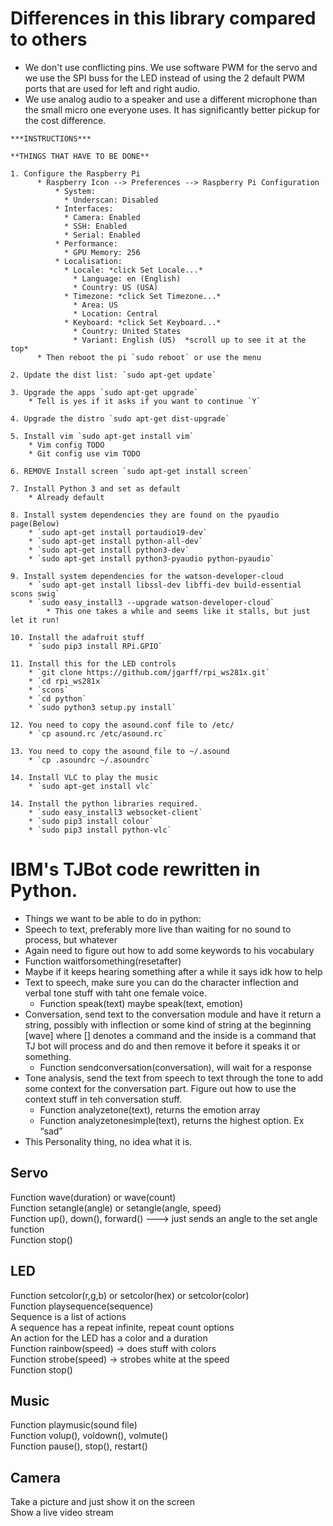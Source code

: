
# Differences in this library compared to others
  * We don't use conflicting pins.  We use software PWM for the servo and we use the SPI buss for the LED instead of using the 2 default PWM ports that are used for left and right audio.
  * We use analog audio to a speaker and use a different microphone than the small micro one everyone uses.  It has significantly better pickup for the cost difference.



[logo]: https://github.com/noboxio/tj-python/blob/master/config/raspberryPiTJ.svg "Logo Title Text 2"


    ***INSTRUCTIONS***

    **THINGS THAT HAVE TO BE DONE**

    1. Configure the Raspberry Pi
          * Raspberry Icon --> Preferences --> Raspberry Pi Configuration
              * System:
                * Underscan: Disabled
              * Interfaces:
                * Camera: Enabled
                * SSH: Enabled
                * Serial: Enabled
              * Performance:
                * GPU Memory: 256
              * Localisation:
                * Locale: *click Set Locale...*
                  * Language: en (English)
                  * Country: US (USA)
                * Timezone: *click Set Timezone...*
                  * Area: US
                  * Location: Central
                * Keyboard: *click Set Keyboard...*
                  * Country: United States
                  * Variant: English (US)  *scroll up to see it at the top*
          * Then reboot the pi `sudo reboot` or use the menu

    2. Update the dist list: `sudo apt-get update`

    3. Upgrade the apps `sudo apt-get upgrade`
        * Tell is yes if it asks if you want to continue `Y`

    4. Upgrade the distro `sudo apt-get dist-upgrade`

    5. Install vim `sudo apt-get install vim`
        * Vim config TODO
        * Git config use vim TODO

    6. REMOVE Install screen `sudo apt-get install screen`

    7. Install Python 3 and set as default
        * Already default

    8. Install system dependencies they are found on the pyaudio page(Below)
        * `sudo apt-get install portaudio19-dev`
        * `sudo apt-get install python-all-dev`
        * `sudo apt-get install python3-dev`
        * `sudo apt-get install python3-pyaudio python-pyaudio`

    9. Install system dependencies for the watson-developer-cloud
        * `sudo apt-get install libssl-dev libffi-dev build-essential scons swig`
        * `sudo easy_install3 --upgrade watson-developer-cloud`
            * This one takes a while and seems like it stalls, but just let it run!

    10. Install the adafruit stuff  
        * `sudo pip3 install RPi.GPIO`

    11. Install this for the LED controls
        * `git clone https://github.com/jgarff/rpi_ws281x.git`
        * `cd rpi_ws281x`
        * `scons`
        * `cd python`
        * `sudo python3 setup.py install`

    12. You need to copy the asound.conf file to /etc/
        * `cp asound.rc /etc/asound.rc`

    13. You need to copy the asound file to ~/.asound
        * `cp .asoundrc ~/.asoundrc`

    14. Install VLC to play the music
        * `sudo apt-get install vlc`

    14. Install the python libraries required.
        * `sudo easy_install3 websocket-client`
        * `sudo pip3 install colour`
        * `sudo pip3 install python-vlc`








# IBM's TJBot code rewritten in Python.

  * Things we want to be able to do in python:  
  * Speech to text, preferably more live than waiting for no sound to process, but whatever  
  * Again need to figure out how to add some keywords to his vocabulary  
  * Function waitforsomething(resetafter)   
  * Maybe if it keeps hearing something after a while it says idk how to help  
  * Text to speech, make sure you can do the character inflection and verbal tone stuff with taht one female voice.  
    * Function speak(text) maybe speak(text, emotion)  
  * Conversation, send text to the conversation module and have it return a string, possibly with inflection or some kind of string at the beginning [wave] where [] denotes a command and the inside is a command that TJ bot will process and do and then remove it before it speaks it or something.  
    * Function sendconversation(conversation), will wait for a response  
  * Tone analysis, send the text from speech to text through the tone to add some context for the conversation part.  Figure out how    to use the context stuff in teh conversation stuff.  
    * Function analyzetone(text), returns the emotion array  
    * Function analyzetonesimple(text), returns the highest option. Ex “sad”  
  * This Personality thing, no idea what it is.  

## Servo  
  Function wave(duration) or wave(count)  
  Function setangle(angle) or setangle(angle, speed)  
  Function up(), down(), forward() ---> just sends an angle to the set angle function  
  Function stop()  


## LED  
  Function setcolor(r,g,b) or setcolor(hex) or setcolor(color)  
  Function playsequence(sequence)  
  Sequence is a list of actions  
  A sequence has a repeat infinite, repeat count options   
  An action for the LED has a color and a duration  
  Function rainbow(speed) → does stuff with colors  
  Function strobe(speed) → strobes white at the speed  
  Function stop()  


## Music  
  Function playmusic(sound file)  
  Function volup(), voldown(), volmute()  
  Function pause(), stop(), restart()  


## Camera  
  Take a picture and just show it on the screen  
  Show a live video stream  
